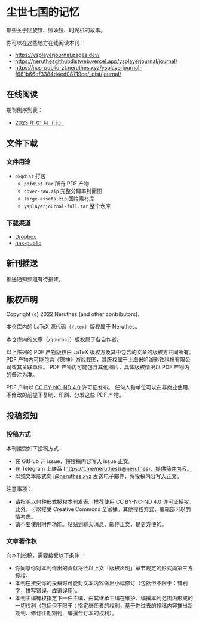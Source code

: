 # 尘世七国的记忆

那些关于回旋镖、照妖镜、时光机的故事。

你可以在这些地方在线阅读本刊：

- https://ysplayerjournal.pages.dev/
- https://neruthesgithubdistweb.vercel.app/ysplayerjournal/journal/
- https://nas-public-zt.neruthes.xyz/ysplayerjournal-f681b66df3384d4ed08719ce/_dist/journal/

## 在线阅读

期刊倒序列表：



- [2023 年 01 月（上）](https://ysplayerjournal.pages.dev/_dist/journal/2023/2023-01A.pdf)




## 文件下载

### 文件用途

- `pkgdist` 打包
  - `pdfdist.tar` 所有 PDF 产物
  - `cover-raw.zip` 完整分辨率封面图
  - `large-assets.zip` 图片素材库
  - `ysplayerjournal-full.tar` 整个仓库

### 下载渠道

- [Dropbox](https://www.dropbox.com/sh/or10kyoayk8soa2/AADzbxE5eEtjrZoRmJuNfm-Ja/ysplayerjournal?dl=0&subfolder_nav_tracking=1)
- [nas-public](https://nas-public-zt.neruthes.xyz/ysplayerjournal-f681b66df3384d4ed08719ce/)

## 新刊推送

推送通知频道有待搭建。

## 版权声明

Copyright (c) 2022 Neruthes (and other contributors).

本仓库内的 LaTeX 源代码（`/.tex`）版权属于 Neruthes。

本仓库内的文章（`/journal`）版权属于各自作者。

以上陈列的 PDF 产物版权由 LaTeX 版权方及其中包含的文章的版权方共同所有。
PDF 产物内可能包含《原神》游戏截图，其版权属于上海米哈游影铁科技有限公司或其关联单位。
PDF 产物内可能包含其他图片，具体版权情况以 PDF 产物内的备注为准。

PDF 产物以 [CC BY-NC-ND 4.0](https://creativecommons.org/licenses/by-nc-nd/4.0/) 许可证发布。
任何人和单位可以在非商业使用、不修改的前提下复制、印刷、分发这些 PDF 产物。

## 投稿须知

### 投稿方式

本刊接受如下投稿方式：

- 在 GitHub 开 issue，将投稿内容写入 issue 正文。
- 在 Telegram 上联系 [https://t.me/neruthes](@neruthes)，提供稿件内容。
- 以纯文本形式向 i@neruthes.xyz 发送电子邮件，将投稿内容写入正文。

注意事项：

- 请指明以何种形式授权本刊发表。推荐使用 CC BY-NC-ND 4.0 许可证授权。此外，可以接受 Creative Commons 全家桶。其他授权方式，编辑部可以酌情考虑。
- 请不要使用附件功能。粘贴到聊天消息、邮件正文，是更方便的。

### 文章著作权

向本刊投稿，需要接受以下条件：

- 你同意你对本刊作出的贡献将会以上文「版权声明」章节规定的形式向第三方授权。
- 本刊在接受你的投稿时可能对文本内容做出小幅修订（包括但不限于：错别字，拼写错误，成语误用）。
- 本刊主编有权指定下一任主编，由其继承主编在维护、编撰本刊范围内形成的一切权利（包括但不限于：指定继任者的权利，基于你过去的投稿内容推出新期刊、修订往期期刊、编撰合订本的权利）。
